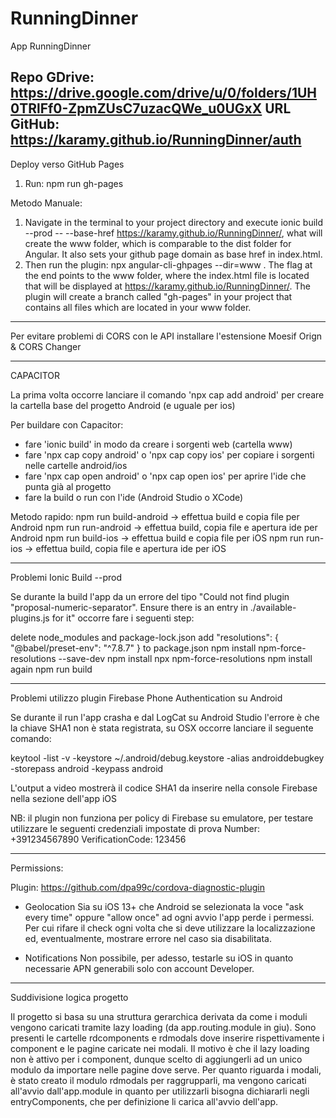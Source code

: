 # RunningDinner

App RunningDinner

Repo GDrive: https://drive.google.com/drive/u/0/folders/1UH0TRlFf0-ZpmZUsC7uzacQWe_u0UGxX
URL  GitHub: https://karamy.github.io/RunningDinner/auth
----------------------------------------------------------------------------------------------------

Deploy verso GitHub Pages

1. Run: npm run gh-pages

Metodo Manuale:

1. Navigate in the terminal to your project directory and execute ionic build --prod -- --base-href https://karamy.github.io/RunningDinner/, what will create the www folder, which is comparable to the dist folder for Angular. It also sets your github page domain as base href in index.html.
2. Then run the plugin: npx angular-cli-ghpages --dir=www . The flag at the end points to the www folder, where the index.html file is located that will be displayed at https://karamy.github.io/RunningDinner/. The plugin will create a branch called "gh-pages" in your project that contains all files which are located in your www folder.

----------------------------------------------------------------------------------------------------

Per evitare problemi di CORS con le API installare l'estensione Moesif Orign & CORS Changer

----------------------------------------------------------------------------------------------------

CAPACITOR

La prima volta occorre lanciare il comando 'npx cap add android' per creare la cartella base del progetto Android (e uguale per ios)

Per buildare con Capacitor:

- fare 'ionic build' in modo da creare i sorgenti web (cartella www)
- fare 'npx cap copy android' o 'npx cap copy ios' per copiare i sorgenti nelle cartelle android/ios
- fare 'npx cap open android' o 'npx cap open ios' per aprire l'ide che punta già al progetto
- fare la build o run con l'ide (Android Studio o XCode)

Metodo rapido:
npm run build-android -> effettua build e copia file per Android
npm run run-android -> effettua build, copia file e apertura ide per Android
npm run build-ios -> effettua build e copia file per iOS
npm run run-ios -> effettua build, copia file e apertura ide per iOS

----------------------------------------------------------------------------------------------------

Problemi Ionic Build --prod

Se durante la build l'app da un errore del tipo "Could not find plugin "proposal-numeric-separator". Ensure there is an entry in ./available-plugins.js for it" occorre fare i seguenti step:

delete node_modules and package-lock.json
add "resolutions": { "@babel/preset-env": "^7.8.7" } to package.json
npm install npm-force-resolutions --save-dev
npm install
npx npm-force-resolutions
npm install again
npm run build

----------------------------------------------------------------------------------------------------

Problemi utilizzo plugin Firebase Phone Authentication su Android

Se durante il run l'app crasha e dal LogCat su Android Studio l'errore è che la chiave SHA1 non è
stata registrata, su OSX occorre lanciare il seguente comando:

keytool -list -v -keystore ~/.android/debug.keystore -alias androiddebugkey -storepass android -keypass android

L'output a video mostrerà il codice SHA1 da inserire nella console Firebase nella sezione dell'app iOS

NB: il plugin non funziona per policy di Firebase su emulatore, per testare utilizzare le seguenti credenziali impostate di prova
Number: +391234567890 VerificationCode: 123456

----------------------------------------------------------------------------------------------------

Permissions:

Plugin: https://github.com/dpa99c/cordova-diagnostic-plugin

- Geolocation
  Sia su iOS 13+ che Android se selezionata la voce "ask every time" oppure "allow once" ad ogni avvio l'app perde i permessi. Per cui rifare il check ogni volta che si deve utilizzare la localizzazione ed, eventualmente, mostrare errore nel caso sia disabilitata.

- Notifications
  Non possibile, per adesso, testarle su iOS in quanto necessarie APN generabili solo con account Developer.

----------------------------------------------------------------------------------------------------

Suddivisione logica progetto

Il progetto si basa su una struttura gerarchica derivata da come i moduli vengono caricati tramite lazy loading (da app.routing.module in giu).
Sono presenti le cartelle rdcomponents e rdmodals dove inserire rispettivamente i component e le pagine caricate nei modali. 
Il motivo è che il lazy loading non è attivo per i component, dunque scelto di aggiungerli ad un unico modulo da importare nelle pagine dove serve.
Per quanto riguarda i modali, è stato creato il modulo rdmodals per raggrupparli, ma vengono caricati all'avvio dall'app.module in quanto per utilizzarli bisogna dichiararli negli entryComponents, che per definizione li carica all'avvio dell'app.
